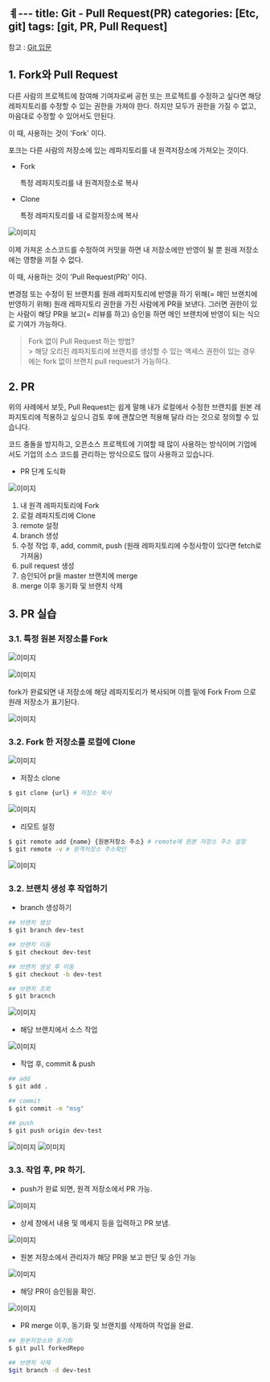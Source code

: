 ㅖ---
title: Git - Pull Request(PR)
categories: [Etc, git]
tags: [git, PR, Pull Request]
---

참고 : [Git 입문](https://backlog.com/git-tutorial/kr/)

## 1. Fork와 Pull Request

다른 사람의 프로젝트에 참여해 기여자로써 공헌 또는 프로젝트를 수정하고 싶다면
해당 레파지토리를 수정할 수 있는 권한을 가져야 한다.
하지만 모두가 권한을 가질 수 없고, 마음대로 수정할 수 있어서도 안된다.

이 때, 사용하는 것이 'Fork' 이다.

포크는 다른 사람의 저장소에 있는 레파지토리를 내 원격저장소에 가져오는 것이다.

- Fork 

  특정 레파지토리를 내 원격저장소로 복사 

- Clone

  특정 레파지토리를 내 로컬저장소에 복사

![이미지](/assets/img/Git/pr1.png)

이제 가져온 소스코드를 수정하여 커밋을 하면 내 저장소에만 반영이 될 뿐 
원래 저장소에는 영향을 끼칠 수 없다. 

이 때, 사용하는 것이 'Pull Request(PR)' 이다.

변경점 또는 수정이 된 브랜치를 원래 레파지토리에 반영을 하기 위해(= 메인 브랜치에 반영하기 위해)
원래 레파지토리 권한을 가진 사람에게 PR을 보낸다. 그러면 권한이 있는 사람이 해당 PR을 보고(= 리뷰를 하고)
승인을 하면 메인 브랜치에 반영이 되는 식으로 기여가 가능하다.

> Fork 없이 Pull Request 하는 방법? <br/> > 해당 오리진 레파지토리에 브랜치를 생성할 수 있는 액세스 권한이 있는 경우에는 fork 없이 브랜치 pull request가 가능하다. 


## 2. PR

위의 사례에서 보듯, Pull Request는 쉽게 말해 내가 로컬에서 수정한 브랜치를 원본 레파지토리에 적용하고 싶으니 검토 후에 괜찮으면 적용해 달라 라는 것으로 정의할 수 있습니다.

코드 충돌을 방지하고, 오픈소스 프로젝트에 기여할 때 많이 사용하는 방식이며 기업에서도 기업의 소스 코드를 관리하는 방식으로도 많이 사용하고 있습니다.

- PR 단계 도식화


![이미지](/assets/img/Git/pr2.png)

1. 내 원격 레파지토리에 Fork
2. 로컬 레파지토리에 Clone
3. remote 설정
4. branch 생성
5. 수정 작업 후, add, commit, push (원래 레파지토리에 수정사항이 있다면 fetch로 가져옴)
6. pull request 생성
7. 승인되어 pr을 master 브랜치에 merge
8. merge 이후 동기화 및 브랜치 삭제

## 3. PR 실습

### 3.1. 특정 원본 저장소를 Fork
![이미지](/assets/img/Git/pr3.png)

![이미지](/assets/img/Git/pr4.png)

fork가 완료되면 내 저장소에 해당 레파지토리가 복사되며
이름 밑에 Fork From 으로 원래 저장소가 표기된다.

![이미지](/assets/img/Git/pr5.png)

### 3.2. Fork 한 저장소를 로컬에 Clone

![이미지](/assets/img/Git/pr6.png)

- 저장소 clone

```bash
$ git clone {url} # 저장소 복사
```

![이미지](/assets/img/Git/pr7.png)

- 리모트 설정

```bash
$ git remote add {name} {원본저장소 주소} # remote에 원본 저장소 주소 설정
$ git remote -v # 원격저장소 주소확인 
```

![이미지](/assets/img/Git/pr8.png)

### 3.2. 브랜치 생성 후 작업하기

- branch 생성하기

```bash
## 브랜치 생성
$ git branch dev-test

## 브랜치 이동
$ git checkout dev-test

## 브랜치 생성 후 이동
$ git checkout -b dev-test

## 브랜치 조회
$ git bracnch
```

![이미지](/assets/img/Git/pr9.png)

- 해당 브랜치에서 소스 작업

![이미지](/assets/img/Git/pr10.png)

- 작업 후, commit & push

```bash
## add
$ git add .

## commit
$ git commit -m "msg"

## push
$ git push origin dev-test
```

![이미지](/assets/img/Git/pr11.png)
![이미지](/assets/img/Git/pr12.png)

### 3.3. 작업 후, PR 하기.

- push가 완료 되면, 원격 저장소에서 PR 가능.

![이미지](/assets/img/Git/pr13.png)

- 상세 창에서 내용 및 메세지 등을 입력하고 PR 보냄.

![이미지](/assets/img/Git/pr14.png)

- 원본 저장소에서 관리자가 해당 PR을 보고 판단 및 승인 가능

![이미지](/assets/img/Git/pr15.png)

- 해당 PR이 승인됨을 확인.

![이미지](/assets/img/Git/pr16.png)

- PR merge 이후, 동기화 및 브랜치를 삭제하여 작업을 완료.

```bash
## 원본저장소와 동기화
$ git pull forkedRepo

## 브랜치 삭제
$git branch -d dev-test
```


